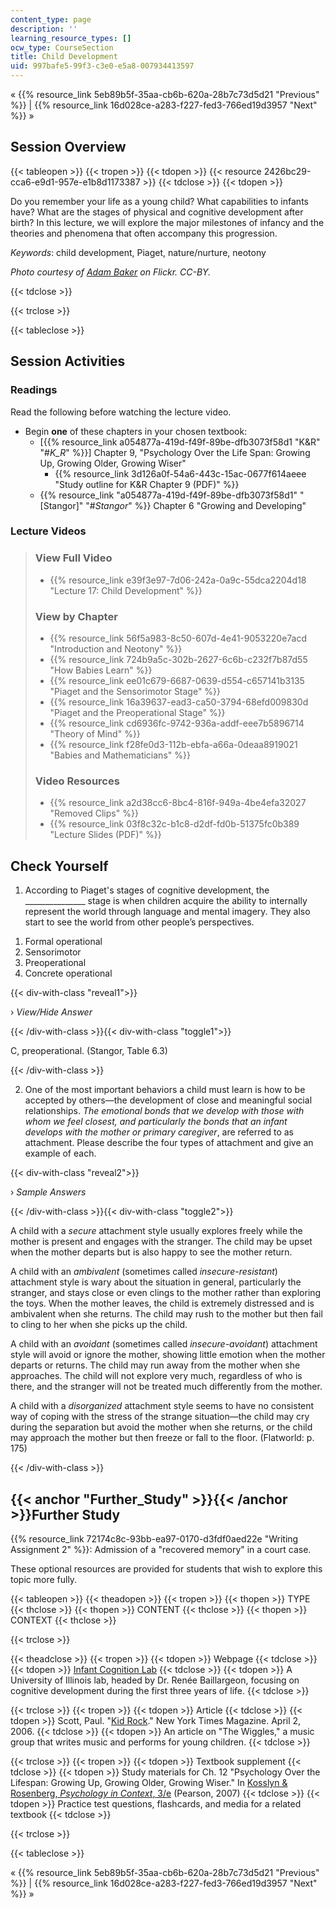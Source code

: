 ```yaml
---
content_type: page
description: ''
learning_resource_types: []
ocw_type: CourseSection
title: Child Development
uid: 997bafe5-99f3-c3e0-e5a8-007934413597
---
```


« {{% resource_link 5eb89b5f-35aa-cb6b-620a-28b7c73d5d21 "Previous" %}} | {{% resource_link 16d028ce-a283-f227-fed3-766ed19d3957 "Next" %}} »

Session Overview
----------------

{{< tableopen >}}
{{< tropen >}}
{{< tdopen >}}
{{< resource 2426bc29-cca6-e9d1-957e-e1b8d1173387 >}}
{{< tdclose >}}
{{< tdopen >}}


Do you remember your life as a young child? What capabilities to infants have? What are the stages of physical and cognitive development after birth? In this lecture, we will explore the major milestones of infancy and the theories and phenomena that often accompany this progression.

_Keywords_: child development, Piaget, nature/nurture, neotony

_Photo courtesy of [Adam Baker](http://www.flickr.com/photos/atbaker/3350580540) on Flickr. CC-BY._


{{< tdclose >}}

{{< trclose >}}

{{< tableclose >}}

Session Activities
------------------

### Readings

Read the following before watching the lecture video.

*   Begin **one** of these chapters in your chosen textbook:
    *   \[{{% resource_link a054877a-419d-f49f-89be-dfb3073f58d1 "K&R" "#_K_R_" %}}\] Chapter 9, "Psychology Over the Life Span: Growing Up, Growing Older, Growing Wiser"
        *   {{% resource_link 3d126a0f-54a6-443c-15ac-0677f614aeee "Study outline for K&R Chapter 9 (PDF)" %}}
    *   {{% resource_link "a054877a-419d-f49f-89be-dfb3073f58d1" "\[Stangor\]" "#_Stangor_" %}} Chapter 6 "Growing and Developing"

### Lecture Videos

> ### View Full Video
> 
> *   {{% resource_link e39f3e97-7d06-242a-0a9c-55dca2204d18 "Lecture 17: Child Development" %}}
> 
> ### View by Chapter
> 
> *   {{% resource_link 56f5a983-8c50-607d-4e41-9053220e7acd "Introduction and Neotony" %}}
> *   {{% resource_link 724b9a5c-302b-2627-6c6b-c232f7b87d55 "How Babies Learn" %}}
> *   {{% resource_link ee01c679-6687-0639-d554-c657141b3135 "Piaget and the Sensorimotor Stage" %}}
> *   {{% resource_link 16a39637-ead3-ca50-3794-68efd009830d "Piaget and the Preoperational Stage" %}}
> *   {{% resource_link cd6936fc-9742-936a-addf-eee7b5896714 "Theory of Mind" %}}
> *   {{% resource_link f28fe0d3-112b-ebfa-a66a-0deaa8919021 "Babies and Mathematicians" %}}
> 
> ### Video Resources
> 
> *   {{% resource_link a2d38cc6-8bc4-816f-949a-4be4efa32027 "Removed Clips" %}}
> *   {{% resource_link 03f8c32c-b1c8-d2df-fd0b-51375fc0b389 "Lecture Slides (PDF)" %}}

Check Yourself
--------------

1) According to Piaget's stages of cognitive development, the \_\_\_\_\_\_\_\_\_\_\_\_\_\_\_ stage is when children acquire the ability to internally represent the world through language and mental imagery. They also start to see the world from other people’s perspectives.

1.  Formal operational
2.  Sensorimotor
3.  Preoperational
4.  Concrete operational

{{< div-with-class "reveal1">}}

› _View/Hide Answer_

{{< /div-with-class >}}{{< div-with-class "toggle1">}}

C, preoperational. (Stangor, Table 6.3)

{{< /div-with-class >}}

2) One of the most important behaviors a child must learn is how to be accepted by others—the development of close and meaningful social relationships. _The emotional bonds that we develop with those with whom we feel closest, and particularly the bonds that an infant develops with the mother or primary caregiver_, are referred to as attachment. Please describe the four types of attachment and give an example of each.

{{< div-with-class "reveal2">}}

› _Sample Answers_

{{< /div-with-class >}}{{< div-with-class "toggle2">}}

A child with a _secure_ attachment style usually explores freely while the mother is present and engages with the stranger. The child may be upset when the mother departs but is also happy to see the mother return.

A child with an _ambivalent_ (sometimes called _insecure-resistant_) attachment style is wary about the situation in general, particularly the stranger, and stays close or even clings to the mother rather than exploring the toys. When the mother leaves, the child is extremely distressed and is ambivalent when she returns. The child may rush to the mother but then fail to cling to her when she picks up the child.

A child with an _avoidant_ (sometimes called _insecure-avoidant_) attachment style will avoid or ignore the mother, showing little emotion when the mother departs or returns. The child may run away from the mother when she approaches. The child will not explore very much, regardless of who is there, and the stranger will not be treated much differently from the mother.

A child with a _disorganized_ attachment style seems to have no consistent way of coping with the stress of the strange situation—the child may cry during the separation but avoid the mother when she returns, or the child may approach the mother but then freeze or fall to the floor. (Flatworld: p. 175)

{{< /div-with-class >}}

{{< anchor "Further_Study" >}}{{< /anchor >}}Further Study
----------------------------------------------------------

{{% resource_link 72174c8c-93bb-ea97-0170-d3fdf0aed22e "Writing Assignment 2" %}}: Admission of a "recovered memory" in a court case.

These optional resources are provided for students that wish to explore this topic more fully.

{{< tableopen >}}
{{< theadopen >}}
{{< tropen >}}
{{< thopen >}}
TYPE
{{< thclose >}}
{{< thopen >}}
CONTENT
{{< thclose >}}
{{< thopen >}}
CONTEXT
{{< thclose >}}

{{< trclose >}}

{{< theadclose >}}
{{< tropen >}}
{{< tdopen >}}
Webpage
{{< tdclose >}}
{{< tdopen >}}
[Infant Cognition Lab](http://labs.psychology.illinois.edu/infantlab/)
{{< tdclose >}}
{{< tdopen >}}
A University of Illinois lab, headed by Dr. Renée Baillargeon, focusing on cognitive development during the first three years of life.
{{< tdclose >}}

{{< trclose >}}
{{< tropen >}}
{{< tdopen >}}
Article
{{< tdclose >}}
{{< tdopen >}}
Scott, Paul. "[Kid Rock](http://www.nytimes.com/2006/04/02/magazine/02wiggles.html?pagewanted=all)." New York Times Magazine. April 2, 2006.
{{< tdclose >}}
{{< tdopen >}}
An article on "The Wiggles," a music group that writes music and performs for young children.
{{< tdclose >}}

{{< trclose >}}
{{< tropen >}}
{{< tdopen >}}
Textbook supplement
{{< tdclose >}}
{{< tdopen >}}
Study materials for Ch. 12 "Psychology Over the Lifespan: Growing Up, Growing Older, Growing Wiser." In [Kosslyn & Rosenberg, _Psychology in Context_, 3/e](http://www.pearsonhighered.com/educator/product/Fundamentals-of-Psychology-in-Context/9780205507573.page) (Pearson, 2007)
{{< tdclose >}}
{{< tdopen >}}
Practice test questions, flashcards, and media for a related textbook
{{< tdclose >}}

{{< trclose >}}

{{< tableclose >}}

« {{% resource_link 5eb89b5f-35aa-cb6b-620a-28b7c73d5d21 "Previous" %}} | {{% resource_link 16d028ce-a283-f227-fed3-766ed19d3957 "Next" %}} »